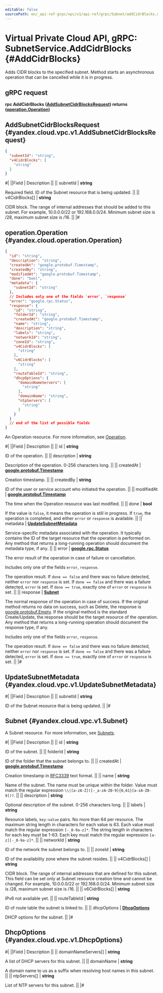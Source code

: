 ```yaml
---
editable: false
sourcePath: en/_api-ref-grpc/vpc/v1/api-ref/grpc/Subnet/addCidrBlocks.md
---
```


# Virtual Private Cloud API, gRPC: SubnetService.AddCidrBlocks {#AddCidrBlocks}

Adds CIDR blocks to the specified subnet.
Method starts an asynchronous operation that can be cancelled while it is in progress.

## gRPC request

**rpc AddCidrBlocks ([AddSubnetCidrBlocksRequest](#yandex.cloud.vpc.v1.AddSubnetCidrBlocksRequest)) returns ([operation.Operation](#yandex.cloud.operation.Operation))**

## AddSubnetCidrBlocksRequest {#yandex.cloud.vpc.v1.AddSubnetCidrBlocksRequest}

```json
{
  "subnetId": "string",
  "v4CidrBlocks": [
    "string"
  ]
}
```

#|
||Field | Description ||
|| subnetId | **string**

Required field. ID of the Subnet resource that is being updated. ||
|| v4CidrBlocks[] | **string**

CIDR block.
The range of internal addresses that should be added to this subnet.
For example, 10.0.0.0/22 or 192.168.0.0/24.
Minimum subnet size is /28, maximum subnet size is /16. ||
|#

## operation.Operation {#yandex.cloud.operation.Operation}

```json
{
  "id": "string",
  "description": "string",
  "createdAt": "google.protobuf.Timestamp",
  "createdBy": "string",
  "modifiedAt": "google.protobuf.Timestamp",
  "done": "bool",
  "metadata": {
    "subnetId": "string"
  },
  // Includes only one of the fields `error`, `response`
  "error": "google.rpc.Status",
  "response": {
    "id": "string",
    "folderId": "string",
    "createdAt": "google.protobuf.Timestamp",
    "name": "string",
    "description": "string",
    "labels": "string",
    "networkId": "string",
    "zoneId": "string",
    "v4CidrBlocks": [
      "string"
    ],
    "v6CidrBlocks": [
      "string"
    ],
    "routeTableId": "string",
    "dhcpOptions": {
      "domainNameServers": [
        "string"
      ],
      "domainName": "string",
      "ntpServers": [
        "string"
      ]
    }
  }
  // end of the list of possible fields
}
```

An Operation resource. For more information, see [Operation](/docs/api-design-guide/concepts/operation).

#|
||Field | Description ||
|| id | **string**

ID of the operation. ||
|| description | **string**

Description of the operation. 0-256 characters long. ||
|| createdAt | **[google.protobuf.Timestamp](https://developers.google.com/protocol-buffers/docs/reference/google.protobuf#timestamp)**

Creation timestamp. ||
|| createdBy | **string**

ID of the user or service account who initiated the operation. ||
|| modifiedAt | **[google.protobuf.Timestamp](https://developers.google.com/protocol-buffers/docs/reference/google.protobuf#timestamp)**

The time when the Operation resource was last modified. ||
|| done | **bool**

If the value is `false`, it means the operation is still in progress.
If `true`, the operation is completed, and either `error` or `response` is available. ||
|| metadata | **[UpdateSubnetMetadata](#yandex.cloud.vpc.v1.UpdateSubnetMetadata)**

Service-specific metadata associated with the operation.
It typically contains the ID of the target resource that the operation is performed on.
Any method that returns a long-running operation should document the metadata type, if any. ||
|| error | **[google.rpc.Status](https://cloud.google.com/tasks/docs/reference/rpc/google.rpc#status)**

The error result of the operation in case of failure or cancellation.

Includes only one of the fields `error`, `response`.

The operation result.
If `done == false` and there was no failure detected, neither `error` nor `response` is set.
If `done == false` and there was a failure detected, `error` is set.
If `done == true`, exactly one of `error` or `response` is set. ||
|| response | **[Subnet](#yandex.cloud.vpc.v1.Subnet)**

The normal response of the operation in case of success.
If the original method returns no data on success, such as Delete,
the response is [google.protobuf.Empty](https://developers.google.com/protocol-buffers/docs/reference/google.protobuf#google.protobuf.Empty).
If the original method is the standard Create/Update,
the response should be the target resource of the operation.
Any method that returns a long-running operation should document the response type, if any.

Includes only one of the fields `error`, `response`.

The operation result.
If `done == false` and there was no failure detected, neither `error` nor `response` is set.
If `done == false` and there was a failure detected, `error` is set.
If `done == true`, exactly one of `error` or `response` is set. ||
|#

## UpdateSubnetMetadata {#yandex.cloud.vpc.v1.UpdateSubnetMetadata}

#|
||Field | Description ||
|| subnetId | **string**

ID of the Subnet resource that is being updated. ||
|#

## Subnet {#yandex.cloud.vpc.v1.Subnet}

A Subnet resource. For more information, see [Subnets](/docs/vpc/concepts/network#subnet).

#|
||Field | Description ||
|| id | **string**

ID of the subnet. ||
|| folderId | **string**

ID of the folder that the subnet belongs to. ||
|| createdAt | **[google.protobuf.Timestamp](https://developers.google.com/protocol-buffers/docs/reference/google.protobuf#timestamp)**

Creation timestamp in [RFC3339](https://www.ietf.org/rfc/rfc3339.txt) text format. ||
|| name | **string**

Name of the subnet.
The name must be unique within the folder.
Value must match the regular expression ``\\|[a-zA-Z]([-_a-zA-Z0-9]{0,61}[a-zA-Z0-9])?``. ||
|| description | **string**

Optional description of the subnet. 0-256 characters long. ||
|| labels | **string**

Resource labels, `key:value` pairs.
No more than 64 per resource.
The maximum string length in characters for each value is 63.
Each value must match the regular expression `[-_0-9a-z]*`.
The string length in characters for each key must be 1-63.
Each key must match the regular expression `[a-z][-_0-9a-z]*`. ||
|| networkId | **string**

ID of the network the subnet belongs to. ||
|| zoneId | **string**

ID of the availability zone where the subnet resides. ||
|| v4CidrBlocks[] | **string**

CIDR block.
The range of internal addresses that are defined for this subnet.
This field can be set only at Subnet resource creation time and cannot be changed.
For example, 10.0.0.0/22 or 192.168.0.0/24.
Minimum subnet size is /28, maximum subnet size is /16. ||
|| v6CidrBlocks[] | **string**

IPv6 not available yet. ||
|| routeTableId | **string**

ID of route table the subnet is linked to. ||
|| dhcpOptions | **[DhcpOptions](#yandex.cloud.vpc.v1.DhcpOptions)**

DHCP options for the subnet. ||
|#

## DhcpOptions {#yandex.cloud.vpc.v1.DhcpOptions}

#|
||Field | Description ||
|| domainNameServers[] | **string**

A list of DHCP servers for this subnet. ||
|| domainName | **string**

A domain name to us as a suffix when resolving host names in this subnet. ||
|| ntpServers[] | **string**

List of NTP servers for this subnet. ||
|#